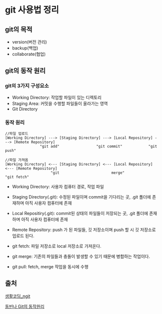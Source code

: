 # git 사용법 정리

## git의 목적

* version(버전 관리)
* backup(백업)
* collaborate(협업)

## git의 동작 원리

### git의 3가지 구성요소

* Working Directory: 작업할 파일이 있는 디렉토리
* Staging Area: 커밋을 수행할 파일들이 올라가는 영역
* Git Directory

### 동작 원리
~~~
//파일 업로드
[Working Directory] ---> [Staging Directory] ---> [Local Repository] ---> [Remote Repository]
                "git add"                 "git commit"            "git push"

//파일 가져옴
[Working Directory] <--- [Staging Directory] <--- [Local Repository] <--- [Remote Repository]
                     "git                        merge"             "git fetch"                
~~~

* Working Directory: 사용자 컴퓨터 경로, 작업 파일
* Staging Directory(.git): 수정된 파일이며 commit을 기다리는 곳, .git 폴더에 존재하며 아직 사용자 컴퓨터에 존재
* Local Repositiry(.git): commit된 상태의 파일들이 저장되는 곳, .git 폴더에 존재하며 아직 사용자 컴퓨터에 존재
* Remote Repository: push 가 된 파일들, 깃 저장소이며 push 할 시 깃 저장소로 업로드 된다.

* git fetch: 파일 저장소로 local 저장소로 가져온다.
* git merge: 기존의 파일들과 충돌이 발생할 수 있기 때문에 병합하는 작업이다.
* git pull: fetch, merge 작업을 동시에 수행

## 출처
[생활코딩_ngit](https://opentutorials.org/course/3837/22434)

[동빈나 Git의 동작원리](https://www.youtube.com/watch?v=66c9QBXM2Fs&list=PLRx0vPvlEmdD5FLIdwTM4mKBgyjv4no81&index=4)
